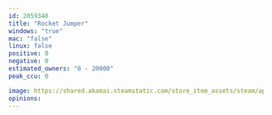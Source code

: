 ```yaml
---
id: 2059340
title: "Rocket Jumper"
windows: "true"
mac: "false"
linux: false
positive: 0
negative: 0
estimated_owners: "0 - 20000"
peak_ccu: 0

image: https://shared.akamai.steamstatic.com/store_item_assets/steam/apps/2059340/header.jpg?t=1674995995
opinions:
---
```

